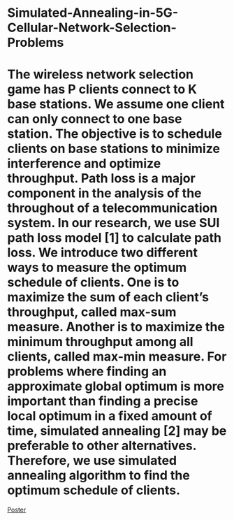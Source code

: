 # Simulated-Annealing-in-5G-Cellular-Network-Selection-Problems

# The wireless network selection game has P clients connect to K base stations. We assume one client can only connect to one base station. The objective is to schedule clients on base stations to minimize interference and optimize throughput. Path loss is a major component in the analysis of the throughout of a telecommunication system. In our research, we use SUI path loss model [1] to calculate path loss. We introduce two different ways to measure the optimum schedule of clients. One is to maximize the sum of each client’s throughput, called max-sum measure. Another is to maximize the minimum throughput among all clients, called max-min measure. For problems where finding an approximate global optimum is more important than finding a precise local optimum in a fixed amount of time, simulated annealing [2] may be preferable to other alternatives. Therefore, we use simulated annealing algorithm to find the optimum schedule of clients.

[Poster](Poster.pdf)
